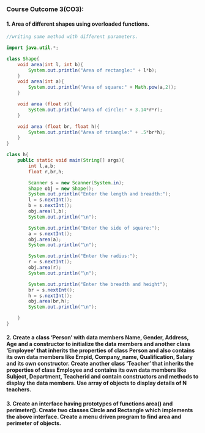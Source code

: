 ### Course Outcome 3(CO3):
#### 1. Area of different shapes using overloaded functions.

```java
//writing same method with different parameters.

import java.util.*;

class Shape{
	void area(int l, int b){
		System.out.println("Area of rectangle:" + l*b);
	}
	void area(int a){
		System.out.println("Area of square:" + Math.pow(a,2));
	}

	void area (float r){
		System.out.println("Area of circle:" + 3.14*r*r);
	}

	void area (float br, float h){
		System.out.println("Area of triangle:" + .5*br*h);
	}
}

class h{
	public static void main(String[] args){
		int l,a,b;
		float r,br,h;

		Scanner s = new Scanner(System.in);
		Shape obj = new Shape();
		System.out.println("Enter the length and breadth:");
		l = s.nextInt();
		b = s.nextInt();
		obj.area(l,b);
		System.out.println("\n");

		System.out.println("Enter the side of square:");
		a = s.nextInt();
		obj.area(a);
		System.out.println("\n");

		System.out.println("Enter the radius:");
		r = s.nextInt();
		obj.area(r);
		System.out.println("\n");

		System.out.println("Enter the breadth and height");
		br = s.nextInt();
		h = s.nextInt();
		obj.area(br,h);
		System.out.println("\n");

	}
}

```

#### 2. Create a class ‘Person’ with data members Name, Gender, Address, Age and a constructor to initialize the data members and another class ‘Employee’ that inherits the properties of class Person and also contains its own data members like Empid, Company_name, Qualification, Salary and its own constructor. Create another class ‘Teacher’ that inherits the properties of class Employee and contains its own data members like Subject, Department, Teacherid and contain constructors and methods to display the data members. Use array of objects to display details of N teachers.
#### 3. Create an interface having prototypes of functions area() and perimeter(). Create two classes Circle and Rectangle which implements the above interface. Create a menu driven program to find area and perimeter of objects.
